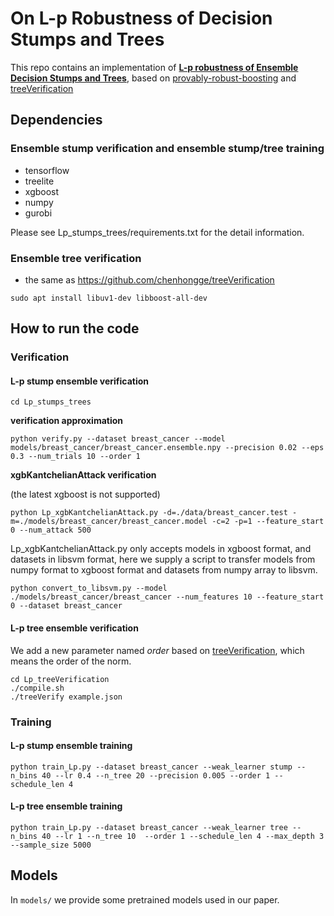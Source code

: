 # On L-p Robustness of Decision Stumps and Trees

This repo contains an implementation of **[L-p robustness of Ensemble Decision Stumps and Trees](https://proceedings.icml.cc/static/paper_files/icml/2020/6513-Paper.pdf)**, based on [provably-robust-boosting](https://github.com/max-andr/provably-robust-boosting) and [treeVerification](https://github.com/chenhongge/treeVerification)

## Dependencies
### Ensemble stump verification and ensemble stump/tree training

- tensorflow
- treelite
- xgboost
- numpy
- gurobi

Please see Lp_stumps_trees/requirements.txt for the detail information.

### Ensemble tree verification
- the same as https://github.com/chenhongge/treeVerification

`sudo apt install libuv1-dev libboost-all-dev`

## How to run the code
### Verification

#### L-p stump ensemble verification

```
cd Lp_stumps_trees
```

**verification approximation**

```
python verify.py --dataset breast_cancer --model models/breast_cancer/breast_cancer.ensemble.npy --precision 0.02 --eps 0.3 --num_trials 10 --order 1
```

**xgbKantchelianAttack verification**

(the latest xgboost is not supported)

```
python Lp_xgbKantchelianAttack.py -d=./data/breast_cancer.test -m=./models/breast_cancer/breast_cancer.model -c=2 -p=1 --feature_start 0 --num_attack 500
```

Lp_xgbKantchelianAttack.py only accepts models in xgboost format, and datasets in libsvm format, here we supply a script to transfer models from numpy format to xgboost format and datasets from numpy array to libsvm.

```
python convert_to_libsvm.py --model ./models/breast_cancer/breast_cancer --num_features 10 --feature_start 0 --dataset breast_cancer
```

#### L-p tree ensemble verification

We add a new parameter named *order* based on [treeVerification](https://github.com/chenhongge/treeVerification), which means the order of the norm.

```
cd Lp_treeVerification
./compile.sh
./treeVerify example.json
```

### Training

#### L-p stump ensemble training

```
python train_Lp.py --dataset breast_cancer --weak_learner stump --n_bins 40 --lr 0.4 --n_tree 20 --precision 0.005 --order 1 --schedule_len 4
```

#### L-p tree ensemble training

```
python train_Lp.py --dataset breast_cancer --weak_learner tree --n_bins 40 --lr 1 --n_tree 10  --order 1 --schedule_len 4 --max_depth 3 --sample_size 5000
```
## Models

In `models/` we provide some pretrained models used in our paper.


